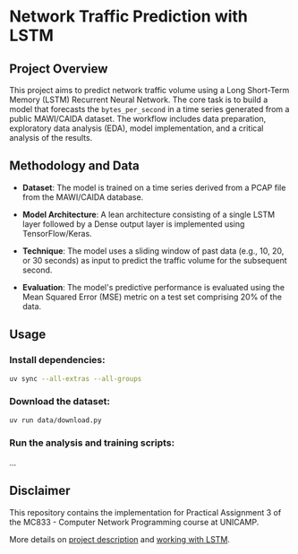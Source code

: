 # Network Traffic Prediction with LSTM

## Project Overview

This project aims to predict network traffic volume using a Long Short-Term Memory (LSTM) Recurrent Neural Network. The
core task is to build a model that forecasts the `bytes_per_second` in a time series generated from a public MAWI/CAIDA
dataset. The workflow includes data preparation, exploratory data analysis (EDA), model implementation, and a critical
analysis of the results.

## Methodology and Data

- **Dataset**: The model is trained on a time series derived from a PCAP file from the MAWI/CAIDA database.

- **Model Architecture**: A lean architecture consisting of a single LSTM layer followed by a Dense output layer is
  implemented using TensorFlow/Keras.

- **Technique**: The model uses a sliding window of past data (e.g., 10, 20, or 30 seconds) as input to predict the
  traffic volume for the subsequent second.

- **Evaluation**: The model's predictive performance is evaluated using the Mean Squared Error (MSE) metric on a test
  set comprising 20% of the data.

## Usage

### Install dependencies:

```sh
uv sync --all-extras --all-groups
```

### Download the dataset:

```sh
uv run data/download.py
```

### Run the analysis and training scripts:

...

## Disclaimer

This repository contains the implementation for Practical Assignment 3 of the MC833 - Computer Network Programming
course at UNICAMP.

More details on [project description](docs/description.md) and [working with LSTM](docs/lstm.md).
